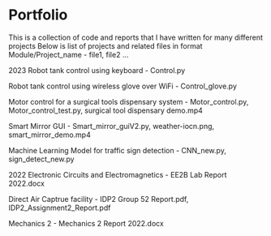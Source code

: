 # Portfolio
This is a collection of code and reports that I have written for many different projects
Below is  list of projects and related files in format Module/Project_name - file1, file2 ...

2023
Robot tank control using keyboard - Control.py

Robot tank control using wireless glove over WiFi - Control_glove.py

Motor control for a surgical tools dispensary system - Motor_control.py, Motor_control_test.py, surgical tool dispensary demo.mp4

Smart Mirror GUI - Smart_mirror_guiV2.py, weather-iocn.png, smart_mirror_demo.mp4

Machine Learning Model for traffic sign detection - CNN_new.py, sign_detect_new.py

2022
Electronic Circuits and Electromagnetics - EE2B Lab Report 2022.docx

Direct Air Captrue facility - IDP2 Group 52 Report.pdf, IDP2_Assignment2_Report.pdf

Mechanics 2 - Mechanics 2 Report 2022.docx


